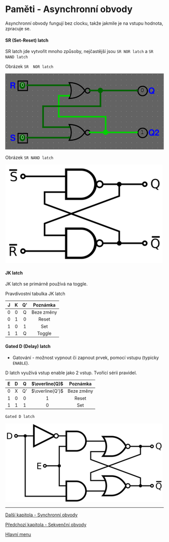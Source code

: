 # Paměti - Asynchronní obvody

Asynchronní obvody fungují bez clocku, takže jakmile je na vstupu hodnota, zpracuje se.


#### SR (Set-Reset) latch

SR latch jde vytvořit mnoho způsoby, nejčastější jsou `SR NOR latch` a `SR NAND latch`

Obrázek `SR  NOR latch`

<img src="https://raw.githubusercontent.com/jaywor1/aps/main/obrazky/sr-latch.png">


Obrázek `SR NAND latch`

<img src="https://raw.githubusercontent.com/jaywor1/aps/main/obrazky/1024px-SR_Flip-flop_Diagram.svg.png" width="500px">

#### JK latch

JK latch se primárně používá na toggle.

Pravdivostní tabulka JK latch

| J | K | Q' | Poznámka |
|:-:|:-:|:--:|:-------:|
| 0 | 0 | Q | Beze změny |
| 0 | 1 | 0 | Reset |
| 1 | 0 | 1 | Set |
| 1 | 1 | Q | Toggle |

#### Gated D (Delay) latch

- Gatování - možnost vypnout či zapnout prvek, pomocí vstupu (typicky `ENABLE`).

D latch využívá vstup enable jako 2 vstup. Tvořící sérii pravidel.

| E | D | Q | $\overline{Q}$ | Poznámka |
|:-:|:-:|:-:|:--------------:|:--------:|
| 0 | X | Q' | $\overline{Q'}$ | Beze změny |
| 1 | 0 | 0 | 1 | Reset |
| 1 | 1 | 1 | 0 | Set |

`Gated D latch`

<img src="https://raw.githubusercontent.com/jaywor1/aps/main/obrazky/D-type_Transparent_Latch_(NOR).svg.png" width="500px">

---

[Další kapitola - Synchronní obvody](/kapitoly/synchronni-obvody.md)

[Předchozí kapitola - Sekvenční obvody](/kapitoly/sekvencni-obvody.md)

[Hlavní menu](/README.md)